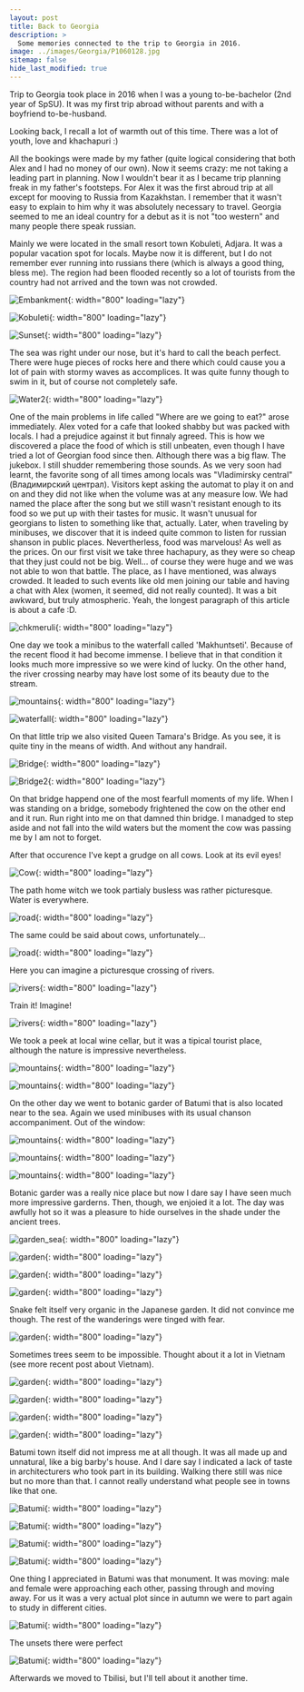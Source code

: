 ```yaml
---
layout: post
title: Back to Georgia
description: >
  Some memories connected to the trip to Georgia in 2016.
image: ../images/Georgia/P1060128.jpg
sitemap: false
hide_last_modified: true
---
```


Trip to Georgia took place in 2016 when I was a young to-be-bachelor (2nd year of SpSU). It was my first trip abroad without parents and with a boyfriend to-be-husband. 

Looking back, I recall a lot of warmth out of this time. There was a lot of youth, love and khachapuri  :) 

All the bookings were made by my father (quite logical considering that both Alex and I had no money of our own). Now it seems crazy: me not taking a leading part in planning. Now I wouldn't bear it as I became trip planning freak in my father's footsteps.
For Alex it was the first abroud trip at all except for mooving to Russia from Kazakhstan. I remember that it wasn't easy to explain to him why it was absolutely necessary to travel. Georgia seemed to me an ideal country for a debut as it is not "too western" and many people there speak russian.

Mainly we were located in the small resort town Kobuleti, Adjara. It was a popular vacation spot for locals. Maybe now it is different, but I do not remember ever running into russians there (which is always a good thing, bless me). The region had been flooded recently so a lot of tourists from the country had not arrived and the town was not crowded.

![Embankment](../images/Georgia/P1060094.jpg){: width="800" loading="lazy"}

![Kobuleti](../images/Georgia/P1060098.jpg){: width="800" loading="lazy"}


![Sunset](../images/Georgia/P1060110.jpg){: width="800" loading="lazy"}  

The sea was right under our nose, but it's hard to call the beach perfect. There were huge pieces of rocks here and there which could cause you a lot of pain with stormy waves as accomplices. It was quite funny though to swim in it, but of course not completely safe.

![Water2](../images/Georgia/P1060339.jpg){: width="800" loading="lazy"}

One of the main problems in life called "Where are we going to eat?" arose immediately. Alex voted for a cafe that looked shabby but was packed with locals. I had a prejudice against it but finnaly agreed. This is how we discovered a place the food of which is still unbeaten, even though I have tried a lot of Georgian food since then. Although there was a big flaw. The jukebox. I still shudder remembering those sounds.
As we very soon had learnt, the favorite song of all times among locals was "Vladimirsky central" (Владимирский централ). Visitors kept asking the automat to play it on and on and they did not like when the volume was at any measure low.
We had named the place after the song but we still wasn't resistant enough to its food so we put up with their tastes for music. 
It wasn't unusual for georgians to listen to something like that, actually. Later, when traveling by minibuses, we discover that it is indeed quite common to listen for russian shanson in public places.
Nevertherless, food was marvelous! As well as the prices. On our first visit we take three hachapury, as they were so cheap that they just could not be big. Well... of course they were huge and we was not able to won that battle.
The place, as I have mentioned, was always crowded. It leaded to such events like old men joining our table and having a chat with Alex (women, it seemed, did not really counted). It was a bit awkward, but truly atmospheric. Yeah, the longest paragraph of this article is about a cafe :D.

![chkmeruli](../images/Georgia/P1060313.jpg){: width="800" loading="lazy"}

One day we took a minibus to the waterfall called 'Makhuntseti'. Because of the recent flood it had become immense. I believe that in that condition it looks much more impressive so we were kind of lucky. On the other hand, the river crossing nearby may have lost some of its beauty due to the stream. 

![mountains](../images/Georgia/P1060352.jpg){: width="800" loading="lazy"}

![waterfall](../images/Georgia/P1060357_2.jpg){: width="800" loading="lazy"}


On that little trip we also visited Queen Tamara's Bridge. As you see, it is quite tiny in the means of width. And without any handrail. 

![Bridge](../images/Georgia/P1060413.jpg){: width="800" loading="lazy"}

![Bridge2](../images/Georgia/P1060417.jpg){: width="800" loading="lazy"}

On that bridge happend one of the most fearfull moments of my life. When I was standing on a bridge, somebody frightened the cow on the other end and it run. Run right into me on that damned thin bridge. I manadged to step aside and not fall into the wild waters but the moment the cow was passing me by I am not to forget.

After that occurence I've kept a grudge on all cows. Look at its evil eyes!

![Cow](../images/Georgia/P1060421.jpg){: width="800" loading="lazy"}

The path home witch we took partialy busless was rather picturesque. Water is everywhere. 

![road](../images/Georgia/P1060490_2.jpg){: width="800" loading="lazy"}

The same could be said about cows, unfortunately...

![road](../images/Georgia/P1060486_2.jpg){: width="800" loading="lazy"}

Here you can imagine a picturesque crossing of rivers. 

![rivers](../images/Georgia/P1060534.jpg){: width="800" loading="lazy"}

Train it! Imagine!

![rivers](../images/Georgia/P1060543.jpg){: width="800" loading="lazy"}

We took a peek at local wine cellar, but it was a tipical tourist place, although the nature is impressive nevertheless.

![mountains](../images/Georgia/P1060443.jpg){: width="800" loading="lazy"}

![mountains](../images/Georgia/P1060438.jpg){: width="800" loading="lazy"}

On the other day we went to botanic garder of Batumi that is also located near to the sea. Again we used minibuses with its usual chanson accompaniment. 
Out of the window: 

![mountains](../images/Georgia/P1060126.jpg){: width="800" loading="lazy"}

![mountains](../images/Georgia/P1060170.jpg){: width="800" loading="lazy"}

![mountains](../images/Georgia/P1060128.jpg){: width="800" loading="lazy"}

Botanic garder was a really nice place but now I dare say I have seen much more impressive garderns. Then, though, we enjoied it a lot. The day was awfully hot so it was a pleasure to hide ourselves in the shade under the ancient trees. 

![garden_sea](../images/Georgia/P1060178.jpg){: width="800" loading="lazy"}

![garden](../images/Georgia/P1060221.jpg){: width="800" loading="lazy"}

![garden](../images/Georgia/P1060240.jpg){: width="800" loading="lazy"}

![garden](../images/Georgia/P1060241.jpg){: width="800" loading="lazy"}

Snake felt itself very organic in the Japanese garden. It did not convince me though. The rest of the wanderings were tinged with fear.

![garden](../images/Georgia/P1060273.jpg){: width="800" loading="lazy"}

Sometimes trees seem to be impossible. Thought about it a lot in Vietnam (see more recent post about Vietnam).

![garden](../images/Georgia/P1060263.jpg){: width="800" loading="lazy"}

![garden](../images/Georgia/P1060226.jpg){: width="800" loading="lazy"}

![garden](../images/Georgia/P1060230.jpg){: width="800" loading="lazy"}

![garden](../images/Georgia/P1060309.jpg){: width="800" loading="lazy"}

Batumi town itself did not impress me at all though. It was all made up and unnatural, like a big barby's house. And I dare say I indicated a lack of taste in architecturers who took part in its building. Walking there still was nice but no more than that. I cannot really understand what people see in towns like that one.

![Batumi](../images/Georgia/P1060634_2.jpg){: width="800" loading="lazy"}

![Batumi](../images/Georgia/P1060637_2.jpg){: width="800" loading="lazy"}

![Batumi](../images/Georgia/P1060663.jpg){: width="800" loading="lazy"}

![Batumi](../images/Georgia/P1060693_2.jpg){: width="800" loading="lazy"}

One thing I appreciated in Batumi was that monument. It was moving:  male and female were approaching each other, passing through and moving away. For us it was a very actual plot since in autumn we were to part again to study in different cities.

![Batumi](../images/Georgia/P1060675.jpg){: width="800" loading="lazy"}

The unsets there were perfect

![Batumi](../images/Georgia/P1060588.jpg){: width="800" loading="lazy"}

Afterwards we moved to Tbilisi, but I'll tell about it another time.

